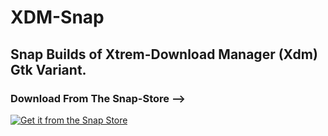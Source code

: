 # XDM-Snap
## Snap Builds of Xtrem-Download Manager (Xdm) Gtk Variant.

### Download From The Snap-Store -->

<a href="https://snapcraft.io/xdm-snap">
  <img alt="Get it from the Snap Store" src="https://snapcraft.io/static/images/badges/en/snap-store-black.svg" />
</a>

